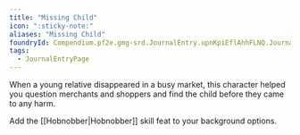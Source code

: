 ```yaml
---
title: "Missing Child"
icon: ":sticky-note:"
aliases: "Missing Child"
foundryId: Compendium.pf2e.gmg-srd.JournalEntry.upnKpiEflAhhFLNQ.JournalEntryPage.jO7WM6cyiZCe3hEy
tags:
  - JournalEntryPage
---
```

When a young relative disappeared in a busy market, this character helped you question merchants and shoppers and find the child before they came to any harm.

Add the [[Hobnobber|Hobnobber]] skill feat to your background options.